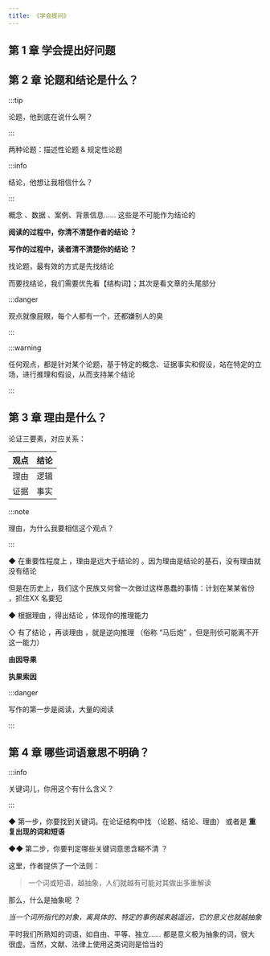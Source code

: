 ```yaml
---
title: 《学会提问》
---
```


## 第 1 章 学会提出好问题 


## 第 2 章 论题和结论是什么？

:::tip

论题，他到底在说什么啊？

:::


两种论题：描述性论题 & 规定性论题


:::info

结论，他想让我相信什么？

:::

概念 、数据 、案例、背景信息…… 这些是不可能作为结论的


**阅读的过程中，你清不清楚作者的结论 ？**

**写作的过程中，读者清不清楚你的结论 ？**



找论题，最有效的方式是先找结论

而要找结论，我们需要优先看【结构词】；其次是看文章的头尾部分


:::danger

观点就像屁眼，每个人都有一个，还都嫌别人的臭

:::

:::warning

任何观点，都是针对某个论题，基于特定的概念、证据事实和假设，站在特定的立场，进行推理和假设，从而支持某个结论

:::



## 第 3 章 理由是什么？

论证三要素，对应关系：

|观点|结论|
|--- |---|
|理由|逻辑|
|证据|事实|


:::note

理由，为什么我要相信这个观点？

:::

◆ 在重要性程度上 ，理由是远大于结论的 。因为理由是结论的基石，没有理由就没有结论

但是在历史上，我们这个民族又何曾一次做过这样愚蠢的事情：计划在某某省份 ，抓住XX 名要犯


◆ 根据理由 ，得出结论 ，体现你的推理能力


◇ 有了结论 ，再谈理由 ，就是逆向推理 （俗称 “马后炮” ，但是刑侦可能离不开这一能力）


**由因导果** 

**执果索因**

:::danger

写作的第一步是阅读，大量的阅读

:::



## 第 4 章 哪些词语意思不明确？

:::info

关键词儿，你用这个有什么含义？

:::

 ◆ 第一步，你要找到关键词。在论证结构中找 （论题、结论、理由） 或者是 **重复出现的词和短语**

 ◆◆ 第二步，你要判定哪些关键词意思含糊不清 ？


 这里，作者提供了一个法则：

 > 一个词或短语，越抽象，人们就越有可能对其做出多重解读


 那么，什么是抽象呢 ？

 *当一个词所指代的对象，离具体的、特定的事例越来越遥远，它的意义也就越抽象*


 平时我们所熟知的词语，如自由、平等、独立……  都是意义极为抽象的词，很大很虚。当然，文献、法律上使用这类词则是恰当的

 


















